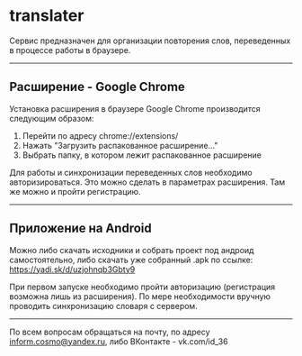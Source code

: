﻿# translater
Сервис предназначен для организации повторения слов, переведенных в процессе работы в браузере.

-----
Расширение - Google Chrome
-----

Установка расширения в браузере Google Chrome производится следующим образом:
1. Перейти по адресу chrome://extensions/
2. Нажать "Загрузить распакованное расширение..."
3. Выбрать папку, в котором лежит распакованное расширение

Для работы и синхронизации переведенных слов необходимо авторизироваться.
Это можно сделать в параметрах расширения. Там же можно и пройти регистрацию.

-----
Приложение на Android
-----

Можно либо скачать исходники и собрать проект под андроид самостоятельно,
либо скачать уже собранный .apk по ссылке: https://yadi.sk/d/uzjohnqb3Gbty9

При первом запуске необходимо пройти авторизацию (регистрация возможна лишь из расширения).
По мере необходимости вручную проводить синхронизацию словаря с сервером.


----------
По всем вопросам обращаться на почту, по адресу inform.cosmo@yandex.ru, либо ВКонтакте - vk.com/id_36
